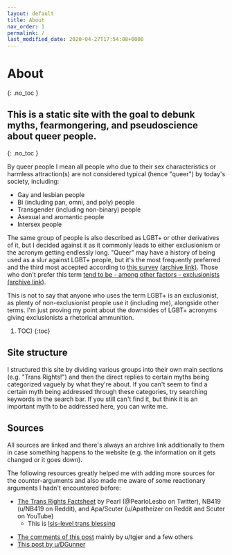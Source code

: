 ```yaml
---
layout: default
title: About
nav_order: 1
permalink: /
last_modified_date: 2020-04-27T17:54:08+0000
---
```


# About
{: .no_toc }
## This is a static site with the goal to debunk myths, fearmongering, and pseudoscience about queer people.
{: .no_toc }

By queer people I mean all people who due to their sex characteristics or harmless attraction(s) are not considered typical (hence "queer") by today's society, including:
* Gay and lesbian people
* Bi (including pan, omni, and poly) people
* Transgender (including non-binary) people
* Asexual and aromantic people
* Intersex people

The same group of people is also described as LGBT+ or other derivatives of it, but I decided against it as it commonly leads to either exclusionism or the acronym getting endlessly long.
"Queer" may have a history of being used as a slur against LGBT+ people, but it's the most frequently preferred and the third most accepted according to [this survey](https://qesurvey.tumblr.com/post/173556136743/what-is-the-ranking-of-various-acronyms-for-the)
 [(archive link)](). Those who don't prefer this term [tend to be - among other factors - exclusionists](https://qesurvey.tumblr.com/post/172970586838/how-do-different-identities-accept-and-reject-the) [(archive link)]().
 
This is not to say that anyone who uses the term LGBT+ is an exclusionist, as plenty of non-exclusionist people use it (including me), alongside other terms. I'm just proving my point about the downsides of LGBT+ acronyms giving exclusionists a rhetorical ammunition.

1. TOC)
{:toc}

## Site structure 

I structured this site by dividing various groups into their own main sections (e.g. "Trans Rights!") and then the direct replies to certain myths being categorized vaguely 
by what they're about.
If you can't seem to find a certain myth being addressed through these categories, try searching keywords in the search bar. 
If you still can't find it, but think it is an important myth to be addressed here, you can write me.

## Sources

All sources are linked and there's always an archive link additionally to them in case something happens to the website (e.g. the information on it gets changed or it goes down).

The following resources greatly helped me with adding more sources for the counter-arguments and also made me aware of some reactionary arguments I hadn't encountered before:
- [The Trans Rights Factsheet](https://docs.google.com/document/d/1Le70f0hs5ZDSGlP13YQaa5k_YjD27VaxOHB9g1J0X6g/mobilebasic) by Pearl (@PearloLesbo on Twitter), NB419 (u/NB419 on Reddit), and Apa/Scuter (u/Apatheizer on Reddit and Scuter on YouTube)
	- This is [Isis-level trans blessing](https://en.wikipedia.org/wiki/Iphis)
* [The comments of this post](https://www.reddit.com/r/asktransgender/comments/8vo33r/my_master_list_of_trans_health_citations_in/?utm_medium=android_app&utm_source=share) mainly by u/tgjer and a few others
* [This post by u/DGunner](https://www.reddit.com/r/asktransgender/comments/3rws5s/comprehensive_defense_against_antitrans_talking/)
